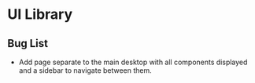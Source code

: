 # UI Library

## Bug List

- Add page separate to the main desktop with all components displayed and a sidebar to navigate between them.
